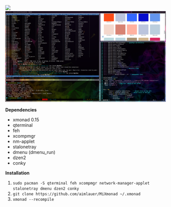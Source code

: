 ![](imgs/xmonad_logo.png=250x)
![](screenshots/1.png)

**Dependencies**  
- xmonad 0.15
- qterminal
- feh
- xcompmgr
- nm-applet
- stalonetray
- dmenu (dmenu_run)
- dzen2
- conky

**Installation**  
1. `sudo pacman -S qterminal feh xcompmgr network-manager-applet stalonetray dmenu dzen2 conky`
2. `git clone https://github.com/aimlauer/MiXmonad ~/.xmonad`
3. `xmonad --recompile`
